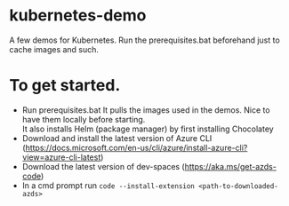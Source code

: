 # kubernetes-demo
A few demos for Kubernetes. Run the prerequisites.bat beforehand just to cache images and such.

# To get started.
- Run prerequisites.bat
  It pulls the images used in the demos. Nice to have them locally before starting.  
  It also installs Helm (package manager) by first installing Chocolatey 
- Download and install the latest version of Azure CLI (https://docs.microsoft.com/en-us/cli/azure/install-azure-cli?view=azure-cli-latest)
- Download the latest version of dev-spaces (https://aka.ms/get-azds-code)
- In a cmd prompt run ``` code --install-extension <path-to-downloaded-azds> ```

